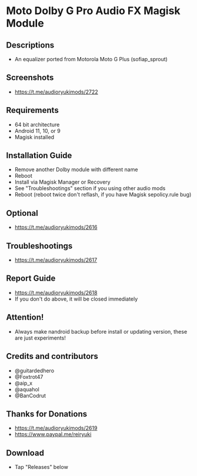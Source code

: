 # Moto Dolby G Pro Audio FX Magisk Module

## Descriptions
- An equalizer ported from Motorola Moto G Plus (sofiap_sprout)

## Screenshots
- https://t.me/audioryukimods/2722

## Requirements
- 64 bit architecture
- Android 11, 10, or 9
- Magisk installed

## Installation Guide
- Remove another Dolby module with different name
- Reboot
- Install via Magisk Manager or Recovery
- See "Troubleshootings" section if you using other audio mods
- Reboot (reboot twice don't reflash, if you have Magisk sepolicy.rule bug)

## Optional
- https://t.me/audioryukimods/2616

## Troubleshootings
- https://t.me/audioryukimods/2617

## Report Guide
- https://t.me/audioryukimods/2618
- If you don't do above, it will be closed immediately

## Attention!
- Always make nandroid backup before install or updating version, these are just experiments!

## Credits and contributors
- @guitardedhero
- @Foxtrot47
- @aip_x
- @aquahol
- @BanCodrut

## Thanks for Donations
- https://t.me/audioryukimods/2619
- https://www.paypal.me/reiryuki

## Download
- Tap "Releases" below




